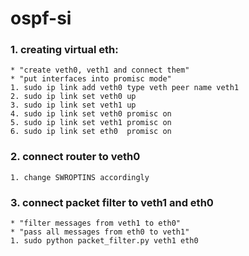 # ospf-si

### 1. creating virtual eth:
	* "create veth0, veth1 and connect them"
	* "put interfaces into promisc mode"
	1. sudo ip link add veth0 type veth peer name veth1 
	2. sudo ip link set veth0 up
	3. sudo ip link set veth1 up
	4. sudo ip link set veth0 promisc on
	5. sudo ip link set veth1 promisc on
	6. sudo ip link set eth0  promisc on

### 2. connect router to veth0
	1. change SWROPTINS accordingly

### 3. connect packet filter to veth1 and eth0
	* "filter messages from veth1 to eth0"
	* "pass all messages from eth0 to veth1"
	1. sudo python packet_filter.py veth1 eth0
	
